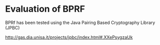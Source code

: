 # Evaluation of BPRF 

BPRf has been tested using the Java Pairing Based Cryptography Library (JPBC) 

http://gas.dia.unisa.it/projects/jpbc/index.html#.XXePsygzaUk


